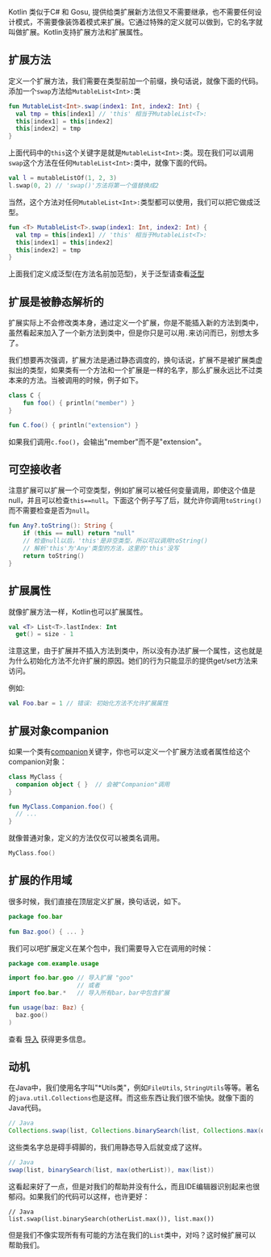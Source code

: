 Kotlin 类似于C# 和 Gosu, 提供给类扩展新方法但又不需要继承，也不需要任何设计模式，不需要像装饰着模式来扩展。它通过特殊的定义就可以做到，它的名字就叫做扩展。Kotlin支持扩展方法和扩展属性。

## 扩展方法

定义一个扩展方法，我们需要在类型前加一个前缀，换句话说，就像下面的代码。添加一个`swap`方法给`MutableList<Int>:`类

```Kotlin
fun MutableList<Int>.swap(index1: Int, index2: Int) {
  val tmp = this[index1] // 'this' 相当于MutableList<T>:
  this[index1] = this[index2]
  this[index2] = tmp
}
```

上面代码中的`this`这个关键字是就是`MutableList<Int>:`类。现在我们可以调用`swap`这个方法在任何`MutableList<Int>:`类中，就像下面的代码。

```Kotlin
val l = mutableListOf(1, 2, 3)
l.swap(0, 2) // 'swap()'方法将第一个值替换成2
```

当然，这个方法对任何`MutableList<Int>:`类型都可以使用，我们可以把它做成泛型。

```Kotlin
fun <T> MutableList<T>.swap(index1: Int, index2: Int) {
  val tmp = this[index1] // 'this' 相当于MutableList<T>:
  this[index1] = this[index2]
  this[index2] = tmp
}
```

上面我们定义成泛型(在方法名前加范型)，关于泛型请查看[泛型](./泛型)

## 扩展是被静态解析的

扩展实际上不会修改类本身，通过定义一个扩展，你是不能插入新的方法到类中，虽然看起来加入了一个新方法到类中，但是你只是可以用`.`来访问而已，别想太多了。

我们想要再次强调，扩展方法是通过静态调度的，换句话说，扩展不是被扩展类虚拟出的类型，如果类有一个方法和一个扩展是一样的名字，那么扩展永远比不过类本来的方法。当被调用的时候，例子如下。

```Kotlin
class C {
    fun foo() { println("member") }
}

fun C.foo() { println("extension") }
```

如果我们调用`c.foo()`，会输出"member"而不是"extension"。

## 可空接收者

注意扩展可以扩展一个可空类型，例如扩展可以被任何变量调用，即使这个值是null，并且可以检查`this==null`。下面这个例子写了后，就允许你调用`toString()`而不需要检查是否为`null`。

```Kotlin
fun Any?.toString(): String {
    if (this == null) return "null"
    // 检查null以后，'this'是非空类型，所以可以调用toString()
    // 解析'this'为'Any'类型的方法，这里的'this'没写
    return toString()
}
```

## 扩展属性

就像扩展方法一样，Kotlin也可以扩展属性。

```Kotlin
val <T> List<T>.lastIndex: Int
  get() = size - 1
```

注意这里，由于扩展并不插入方法到类中，所以没有办法扩展一个属性，这也就是为什么初始化方法不允许扩展的原因。她们的行为只能显示的提供get/set方法来访问。

例如:

```Kotlin
val Foo.bar = 1 // 错误: 初始化方法不允许扩展属性
```

## 扩展对象companion

如果一个类有[companion](./companion)关键字，你也可以定义一个扩展方法或者属性给这个companion对象：

```Kotlin
class MyClass {
  companion object { }  // 会被"Companion"调用
}

fun MyClass.Companion.foo() {
  // ...
}
```

就像普通对象，定义的方法仅仅可以被类名调用。

```Kotlin
MyClass.foo()
```

## 扩展的作用域

很多时候，我们直接在顶层定义扩展，换句话说，如下。

```Kotlin
package foo.bar
 
fun Baz.goo() { ... }
```

我们可以吧扩展定义在某个包中，我们需要导入它在调用的时候：

```Kotlin
package com.example.usage

import foo.bar.goo // 导入扩展 "goo"
                   // 或者
import foo.bar.*   // 导入所有bar，bar中包含扩展

fun usage(baz: Baz) {
  baz.goo()
)
```

查看 [导入](./导入) 获得更多信息。

## 动机

在Java中，我们使用名字叫"\*Utils类"，例如`FileUtils`, `StringUtils`等等。著名的`java.util.Collections`也是这样。而这些东西让我们很不愉快。就像下面的Java代码。

```Java
// Java
Collections.swap(list, Collections.binarySearch(list, Collections.max(otherList)), Collections.max(list))
```

这些类名字总是碍手碍脚的，我们用静态导入后就变成了这样。

```Java
// Java
swap(list, binarySearch(list, max(otherList)), max(list))
```

这看起来好了一点，但是对我们的帮助并没有什么，而且IDE编辑器识别起来也很郁闷。如果我们的代码可以这样，也许更好：

```
// Java
list.swap(list.binarySearch(otherList.max()), list.max())
```

但是我们不像实现所有有可能的方法在我们的`List`类中，对吗？这时候扩展可以帮助我们。
